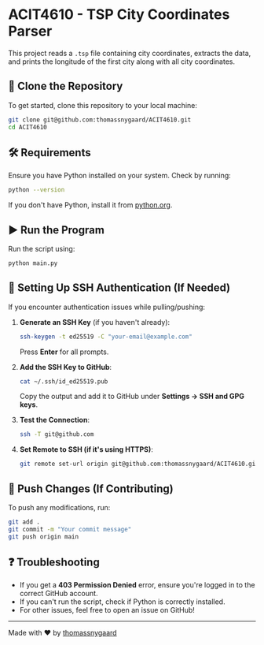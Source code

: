 # ACIT4610 - TSP City Coordinates Parser

This project reads a `.tsp` file containing city coordinates, extracts the data, and prints the longitude of the first city along with all city coordinates.

## 👥 Clone the Repository

To get started, clone this repository to your local machine:

```bash
git clone git@github.com:thomassnygaard/ACIT4610.git
cd ACIT4610
```

## 🛠 Requirements

Ensure you have Python installed on your system. Check by running:

```bash
python --version
```

If you don't have Python, install it from [python.org](https://www.python.org/downloads/).

## ▶️ Run the Program

Run the script using:

```bash
python main.py
```

## 🔑 Setting Up SSH Authentication (If Needed)

If you encounter authentication issues while pulling/pushing:

1. **Generate an SSH Key** (if you haven't already):
   ```bash
   ssh-keygen -t ed25519 -C "your-email@example.com"
   ```
   Press **Enter** for all prompts.

2. **Add the SSH Key to GitHub**:
   ```bash
   cat ~/.ssh/id_ed25519.pub
   ```
   Copy the output and add it to GitHub under **Settings → SSH and GPG keys**.

3. **Test the Connection**:
   ```bash
   ssh -T git@github.com
   ```

4. **Set Remote to SSH (if it's using HTTPS)**:
   ```bash
   git remote set-url origin git@github.com:thomassnygaard/ACIT4610.git
   ```

## 🚀 Push Changes (If Contributing)

To push any modifications, run:

```bash
git add .
git commit -m "Your commit message"
git push origin main
```

## ❓ Troubleshooting

- If you get a **403 Permission Denied** error, ensure you're logged in to the correct GitHub account.
- If you can't run the script, check if Python is correctly installed.
- For other issues, feel free to open an issue on GitHub!

---
Made with ❤️ by [thomassnygaard](https://github.com/thomassnygaard)

